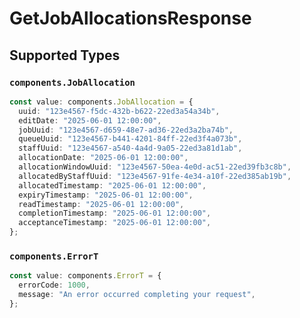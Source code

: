 # GetJobAllocationsResponse


## Supported Types

### `components.JobAllocation`

```typescript
const value: components.JobAllocation = {
  uuid: "123e4567-f5dc-432b-b622-22ed3a54a34b",
  editDate: "2025-06-01 12:00:00",
  jobUuid: "123e4567-d659-48e7-ad36-22ed3a2ba74b",
  queueUuid: "123e4567-b441-4201-84ff-22ed3f4a073b",
  staffUuid: "123e4567-a540-4a4d-9a05-22ed3a81d1ab",
  allocationDate: "2025-06-01 12:00:00",
  allocationWindowUuid: "123e4567-50ea-4e0d-ac51-22ed39fb3c8b",
  allocatedByStaffUuid: "123e4567-91fe-4e34-a10f-22ed385ab19b",
  allocatedTimestamp: "2025-06-01 12:00:00",
  expiryTimestamp: "2025-06-01 12:00:00",
  readTimestamp: "2025-06-01 12:00:00",
  completionTimestamp: "2025-06-01 12:00:00",
  acceptanceTimestamp: "2025-06-01 12:00:00",
};
```

### `components.ErrorT`

```typescript
const value: components.ErrorT = {
  errorCode: 1000,
  message: "An error occurred completing your request",
};
```

